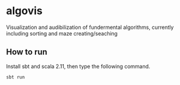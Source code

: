 # algovis
Visualization and audibilization of fundermental algorithms, currently including sorting and maze creating/seaching

## How to run
Install sbt and scala 2.11, then type the following command.

```
sbt run
```